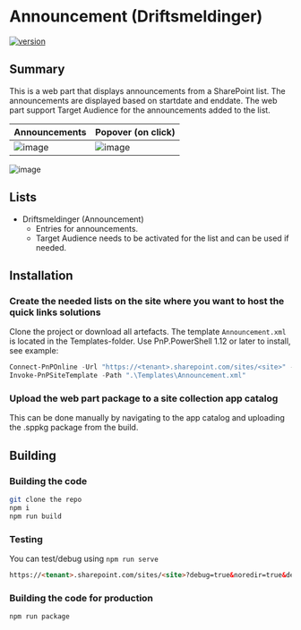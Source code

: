 # Announcement (Driftsmeldinger)

[![version](https://img.shields.io/badge/version-1.0.0-orange.svg)](https://semver.org)

## Summary

This is a web part that displays announcements from a SharePoint list. The announcements are displayed based on startdate and enddate. The web part support Target Audience for the announcements added to the list.

| Announcements                                                                             | Popover (on click)                                                                        |
| ----------------------------------------------------------------------------------------- | ----------------------------------------------------------------------------------------- |
| ![image](https://github.com/user-attachments/assets/c8de6cc6-c843-4d54-957b-4d7e55b9e363) | ![image](https://github.com/user-attachments/assets/413b3a74-d682-4e88-b136-797c6fcbec7c) |

![image](https://github.com/user-attachments/assets/c934d56e-1590-4880-8877-8a545acb9cf6)

## Lists

* Driftsmeldinger (Announcement)
  * Entries for announcements.
  * Target Audience needs to be activated for the list and can be used if needed.

## Installation

### Create the needed lists on the site where you want to host the quick links solutions

Clone the project or download all artefacts. The template `Announcement.xml` is located in the Templates-folder. Use PnP.PowerShell 1.12 or later to install, see example:

```powershell
Connect-PnPOnline -Url "https://<tenant>.sharepoint.com/sites/<site>" -Interactive -ClientId "<clientid>" 
Invoke-PnPSiteTemplate -Path ".\Templates\Announcement.xml"
```

### Upload the web part package to a site collection app catalog

This can be done manually by navigating to the app catalog and uploading the .sppkg package from the build.

## Building

### Building the code

```bash
git clone the repo
npm i
npm run build
```

### Testing

You can test/debug using
`npm run serve`

```html
https://<tenant>.sharepoint.com/sites/<site>?debug=true&noredir=true&debugManifestsFile=https://localhost:4321/temp/manifests.js
```

### Building the code for production

```bash
npm run package
```

